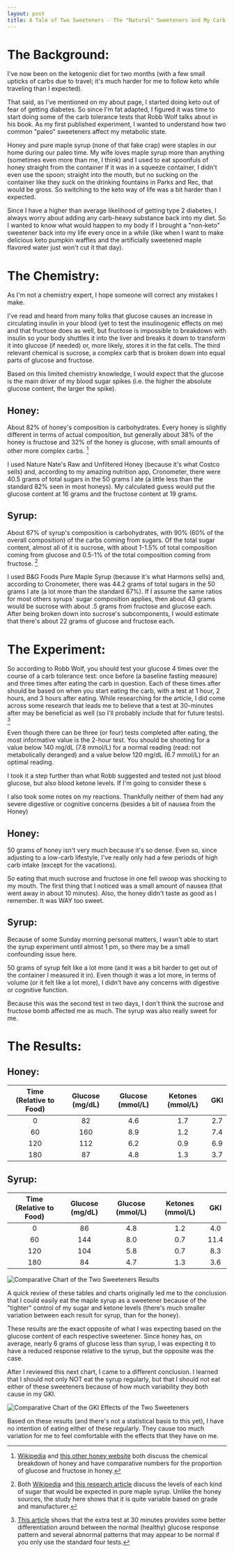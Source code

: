```yaml
---
layout: post
title: A Tale of Two Sweeteners - The "Natural" Sweeteners and My Carb Tolerance Test
---
```


# The Background:

I've now been on the ketogenic diet for two months (with a few small upticks of
carbs due to travel; it's much harder for me to follow keto while traveling than I 
expected). 

That said, as I've mentioned on my about page, I started doing keto out of fear of 
getting diabetes. So since I'm fat adapted, I figured it was time to start doing 
some of the carb tolerance tests that Robb Wolf talks about in his book. As my 
first published experiment, I wanted to understand how two common "paleo" 
sweeteners affect my metabolic state.

Honey and pure maple syrup (none of that fake crap) were staples in our home during 
our paleo time. My wife loves maple syrup more than anything (sometimes even more 
than me, I think) and I used to eat spoonfuls of honey straight from the container 
If it was in a squeeze container, I didn't even use the spoon; straight into the 
mouth, but no sucking on the container like they suck on the drinking fountains in 
Parks and Rec, that would be gross. So switching to the keto way of life was a bit 
harder than I expected. 

Since I have a higher than average likelihood of getting type 2 diabetes, I always 
worry about adding any carb-heavy substance back into my diet. So I wanted to 
know what would happen to my body if I brought a "non-keto" sweetener back into 
my life every once in a while (like when I want to make delicious keto pumpkin 
waffles and the artificially sweetened maple flavored water just won't cut it that 
day). 

# The Chemistry:

As I'm not a chemistry expert, I hope someone will correct any mistakes I make.

I've read and heard from many folks that glucose causes an increase in circulating 
insulin in your blood (yet to test the insulinogenic effects on me) and that 
fructose does as well, but fructose is impossible to breakdown with insulin so your
body shuttles it into the liver and breaks it down to transform it into glucose 
(if needed) or, more likely, stores it in the fat cells. The third relevant chemical
is sucrose, a complex carb that is broken down into equal parts of glucose and fructose.

Based on this limited chemistry knowledge, I would expect that the glucose is the 
main driver of my blood sugar spikes (i.e. the higher the absolute glucose content, 
the larger the spike).

## Honey: 

About 82% of honey's composition is carbohydrates. Every honey is slightly different
in terms of actual composition, but generally about 38% of the honey is fructose and 
32% of the honey is glucose, with small amounts of other more complex carbs. [^1]

I used Nature Nate's Raw and Unfiltered Honey (because it's what Costco sells) and,
according to my amazing nutrition app, Cronometer, there were 40.5 grams of total 
sugars in the 50 grams I ate (a little less than the standard 82% seen in most 
honeys). My calculated guess would put the glucose content at 16 grams and the
fructose content at 19 grams.  

## Syrup:

About 67% of syrup's composition is carbohydrates, with 90% (60% of the overall
composition) of the carbs coming from sugars. Of the total sugar content, almost 
all of it is sucrose, with about 1-1.5% of total composition coming from glucose and 
0.5-1% of the total composition coming from fructose. [^2]

I used B&G Foods Pure Maple Syrup (because it's what Harmons sells) and, according to
Cronometer, there was 44.2 grams of total sugars in the 50 grams I ate (a lot more
than the standard 67%). If I assume the same ratios for most others syrups' sugar
composition applies, then about 43 grams would be sucrose with about .5 grams from
fructose and glucose each. After being broken down into sucrose's subcomponents, 
I would estimate that there's about 22 grams of glucose and fructose each.

# The Experiment:

So according to Robb Wolf, you should test your glucose 4 times over the course of 
a carb tolerance test: once before (a baseline fasting measure) and three times 
after eating the carb in question. Each of these times after should be based on
when you start eating the carb, with a test at 1 hour, 2 hours, and 3 hours after
eating. While researching for the article, I did come across some research that 
leads me to believe that a test at 30-minutes after may be beneficial as well (so
I'll probably include that for future tests). [^3]

Even though there can be three (or four) tests completed after eating, the most 
informative value is the 2-hour test. You should be shooting for a value below 
140 mg/dL (7.8 mmol/L) for a normal reading (read: not metabolically deranged) 
and a value below 120 mg/dL (6.7 mmol/L) for an optimal reading. 

I took it a step further than what Robb suggested and tested not just blood glucose,
but also blood ketone levels. If I'm going to consider these s

I also took some notes on my reactions. Thankfully neither of them had any severe
digestive or cognitive concerns (besides a bit of nausea from the Honey)

## Honey: 

50 grams of honey isn't very much because it's so dense. Even so, since
adjusting to a low-carb lifestyle, I've really only had a few periods of high
carb intake (except for the vacations).

So eating that much sucrose and fructose in one fell swoop was shocking to my
mouth. The first thing that I noticed was a small amount of nausea (that went 
away in about 10 minutes). Also, the honey didn't taste as good as I remember. 
It was WAY too sweet.

## Syrup:

Because of some Sunday morning personal matters, I wasn't able to start the 
syrup experiment until almost 1 pm, so there may be a small confounding issue
here.

50 grams of syrup felt like a lot more (and it was a bit harder to get out of
the container I measured it in). Even though it was a lot more, in terms of volume
(or it felt like a lot more), I didn't have any concerns with digestive or 
cognitive function.

Because this was the second test in two days, I don't think the sucrose and 
fructose bomb affected me as much. The syrup was also really sweet for me.

# The Results:

## Honey:

| Time (Relative to Food) | Glucose (mg/dL) | Glucose (mmol/L) | Ketones (mmol/L) | GKI |
| :---: | :---: | :---: | :---: | :---: |
| 0 | 82 | 4.6 | 1.7 | 2.7 |
| 60 | 160 | 8.9 | 1.2 | 7.4 |
| 120 | 112 | 6.2 | 0.9 | 6.9 |
| 180 | 87 | 4.8 | 1.3 | 3.7 |

## Syrup:

| Time (Relative to Food) | Glucose (mg/dL) | Glucose (mmol/L) | Ketones (mmol/L) | GKI |
| :---: | :---: | :---: | :---: | :---: |
| 0 | 86 | 4.8 | 1.2 | 4.0 |
| 60 | 144 | 8.0 | 0.7 | 11.4 |
| 120 | 104 | 5.8 | 0.7 | 8.3 |
| 180 | 84 | 4.7 | 1.3 | 3.6 |

![Comparative Chart of the Two Sweeteners Results]({{site.url}}/assets/images/ctt-hs-comparison.png)

A quick review of these tables and charts originally led me to the conclusion
that I could easily eat the maple syrup as a sweetener because of the "tighter"
control of my sugar and ketone levels (there's much smaller variation between each
result for syrup, than for the honey). 

These results are the exact opposite of what I was expecting based on the glucose 
content of each respective sweetener. Since honey has, on average, nearly 6 grams
of glucose less than syrup, I was expecting it to have a reduced response relative
to the syrup, but the opposite was the case.

After I reviewed this next chart, I came to a different conclusion. I learned that I
should not only NOT eat the syrup regularly, but that I should not eat either of
these sweeteners because of how much variability they both cause in my GKI.

![Comparative Chart of the GKI Effects of the Two Sweeteners]({{site.url}}/assets/images/ctt-hs-gki.png)

Based on these results (and there's not a statistical basis to this yet), I have no
intention of eating either of these regularly. They cause too much variation for 
me to feel comfortable with the effects that they have on me.

[^1]: [Wikipedia](https://en.wikipedia.org/wiki/Honey#Nutrition) and [this other honey website](http://www.chm.bris.ac.uk/webprojects2001/loveridge/index-page3.html) both discuss the chemical breakdown of honey and have comparative numbers for the proportion of glucose and fructose in honey.

[^2]: Both [Wikipedia](https://en.wikipedia.org/wiki/Maple_syrup#Nutrition_and_food_characteristics)
and [this research article](http://www.uvm.edu/~pmrc/Chemical%20composition%20of%20pure%20maple%20syrup%20-%20van%20den%20Berg%20et%20al%202015.pdf) discuss the levels of each kind of sugar that would be expected in pure maple syrup. Unlike the honey sources, the study here shows that it is quite variable based on grade and manufacturer.

[^3]: [This article](https://www.lchf-rd.com/2018/11/26/when-normal-fasting-blood-glucose-results-arent-necessarily-fine/) shows that the extra test at 30 minutes provides some better differentiation around between the normal (healthy) glucose response pattern and several abnormal patterns that may appear to be normal if you only use the standard four tests.